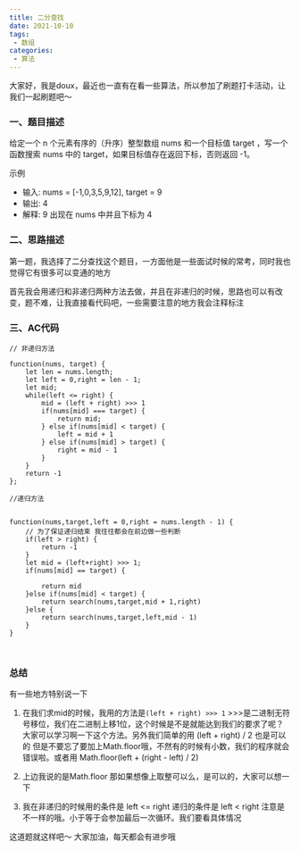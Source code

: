 ```yaml
---
title: 二分查找
date: 2021-10-10
tags:
 - 数组
categories: 
 - 算法
---
```




大家好，我是doux，最近也一直有在看一些算法，所以参加了刷题打卡活动，让我们一起刷题吧～



### 一、题目描述

给定一个 n 个元素有序的（升序）整型数组 nums 和一个目标值 target  ，写一个函数搜索 nums 中的 target，如果目标值存在返回下标，否则返回 -1。

示例
- 输入: nums = [-1,0,3,5,9,12], target = 9
- 输出: 4
- 解释: 9 出现在 nums 中并且下标为 4


### 二、思路描述

第一题，我选择了二分查找这个题目，一方面他是一些面试时候的常考，同时我也觉得它有很多可以变通的地方

首先我会用递归和非递归两种方法去做，并且在非递归的时候，思路也可以有改变，题不难，让我直接看代码吧，一些需要注意的地方我会注释标注


### 三、AC代码

```
// 非递归方法

function(nums, target) {
    let len = nums.length;
    let left = 0,right = len - 1;
    let mid;
    while(left <= right) {
        mid = (left + right) >>> 1
        if(nums[mid] === target) {
            return mid;
        } else if(nums[mid] < target) {
            left = mid + 1
        } else if(nums[mid] > target) {
            right = mid - 1
        }
    }
    return -1
};

```



```
//递归方法


function(nums,target,left = 0,right = nums.length - 1) {
    // 为了保证递归结束 我往往都会在前边做一些判断
    if(left > right) {
        return -1
    }
    let mid = (left+right) >>> 1;
    if(nums[mid] == target) {

        return mid
    }else if(nums[mid] < target) {
        return search(nums,target,mid + 1,right)
    }else { 
        return search(nums,target,left,mid - 1)
    }
}



```

### 总结


有一些地方特别说一下

1. 
	在我们求mid的时候，我用的方法是` (left + right) >>> 1 `   >>>是二进制无符号移位，我们在二进制上移1位，这个时候是不是就能达到我们的要求了呢？ 大家可以学习啊一下这个方法。另外我们简单的用 (left + right) / 2 也是可以的 但是不要忘了要加上Math.floor哦，不然有的时候有小数，我们的程序就会错误啦。或者用 Math.floor(left + (right - left) / 2)
    
2. 
	上边我说的是Math.floor 那如果想像上取整可以么，是可以的，大家可以想一下
    
3. 我在非递归的时候用的条件是 left <= right  递归的条件是 left < right 注意是不一样的哦。小于等于会参加最后一次循环。我们要看具体情况


这道题就这样吧～ 大家加油，每天都会有进步哦
